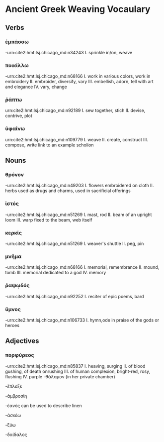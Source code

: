# Ancient Greek Weaving Vocaulary

## Verbs

### ἐμπάσσω
-urn:cite2:hmt:lsj.chicago_md:n34243
I. sprinkle in/on, weave

### ποικίλλω
-urn:cite2:hmt:lsj.chicago_md:n68166
I. work in various colors, work in embroidery II. embroider, diversify, vary III. embellish, adorn, tell with art and elegance IV. vary, change

### ῥάπτω
urn:cite2:hmt:lsj.chicago_md:n92189
I. sew together, stich  II. devise, contrive, plot

### ὑφαίνω
urn:cite2:hmt:lsj.chicago_md:n109779
I. weave II. create, construct III. compose, write
 link to an example scholion
## Nouns

### θρόνον
-urn:cite2:hmt:lsj.chicago_md:n49203
I. flowers embroidered on cloth II. herbs used as drugs and charms, used in sacrificial offerings

### ἱστός
-urn:cite2:hmt:lsj.chicago_md:n51269
I. mast, rod II. beam of an upright loom III. warp fixed to the beam, web itself

### κερκίς
-urn:cite2:hmt:lsj.chicago_md:n51269
I. weaver's shuttle II. peg, pin

### μνῆμα
-urn:cite2:hmt:lsj.chicago_md:n68166
I. memorial, remembrance II. mound, tomb III. memorial dedicated to a god IV. memory

### ῥαψῳδός
-urn:cite2:hmt:lsj.chicago_md:n92252
I. reciter of epic poems, bard

### ὕμνος
-urn:cite2:hmt:lsj.chicago_md:n106733
I. hymn,ode in praise of the gods or heroes
## Adjectives

### πορφύρεος
-urn:cite2:hmt:lsj.chicago_md:n85837
I. heaving, surging II. of blood gushing, of death onrushing III. of human complexion, bright-red, rosy, flushing IV. purple
-θάλαμον (in her private chamber)

-ἔπλεξε

-ἀμβροσίη

-ἑανός can be used to describe linen

-ἀσκέω

-ξύω

-δαίδαλος
